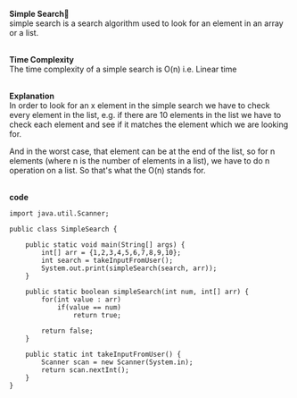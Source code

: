 **Simple Search🦌** <br>
simple search is a search algorithm used to look for an element in an array or a list. <br><br>

**Time Complexity** <br>
The time complexity of a simple search is O(n) i.e. Linear time <br> <br>

**Explanation** <br>
In order to look for an x element in the simple search we have to check every element in the list, 
e.g. if there are 10 elements in the list we have to check each element and see if it matches the element which we are looking for. <br>

And in the worst case, that element can be at the end of the list, so for n elements 
(where n is the number of elements in a list), we have to do n operation on a list. So that's what the O(n) stands for. <br><br>

**code**<br>
```
import java.util.Scanner;

public class SimpleSearch {

    public static void main(String[] args) {
        int[] arr = {1,2,3,4,5,6,7,8,9,10};
        int search = takeInputFromUser();
        System.out.print(simpleSearch(search, arr));
    }

    public static boolean simpleSearch(int num, int[] arr) {
        for(int value : arr)
            if(value == num)
                return true;

        return false;
    }

    public static int takeInputFromUser() {
        Scanner scan = new Scanner(System.in);
        return scan.nextInt();
    }
}
```

